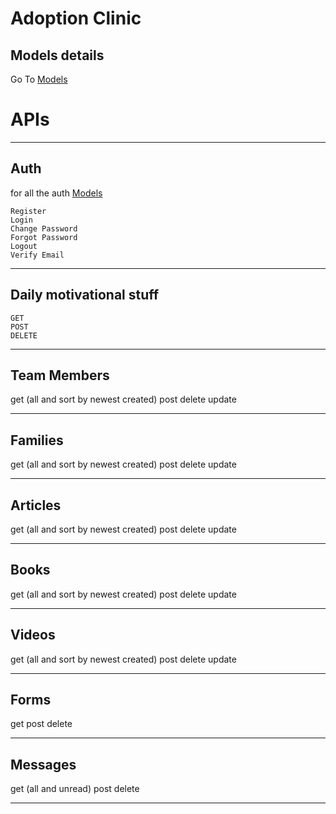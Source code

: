 # Adoption Clinic

## Models details
Go To [Models](https://github.com/sarfarazansari/adoption/blob/master/models)

# APIs
---

## Auth
for all the auth [Models](https://github.com/sarfarazansari/adoption/blob/master/models/auth.interface.ts)

```
Register
Login
Change Password
Forgot Password
Logout
Verify Email
```

---------------

## Daily motivational stuff
```
GET
POST
DELETE
```
------------

## Team Members

get  (all and sort by newest created)
post
delete
update

------------

## Families

get  (all and sort by newest created)
post
delete
update

-------------

## Articles

get  (all and sort by newest created)
post
delete
update

-------------

## Books

get  (all and sort by newest created)
post
delete
update

-------------

## Videos

get  (all and sort by newest created)
post
delete
update

-------------

## Forms

get
post
delete

-------------

## Messages

get  (all and unread)
post
delete

-------------
